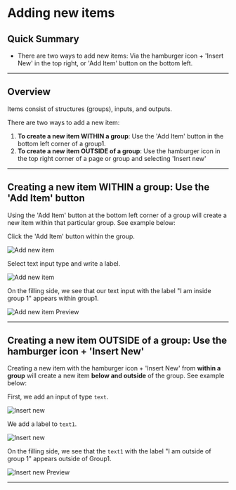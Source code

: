 # Adding new items

## Quick Summary

* There are two ways to add new items: Via the hamburger icon + 'Insert New' in the top right, or 'Add Item' button on the bottom left.

---

## Overview

Items consist of structures (groups), inputs, and outputs.  

There are two ways to add a new item:

1. **To create a new item WITHIN a group**: Use the 'Add Item' button in the bottom left corner of a group1. 
2. **To create a new item OUTSIDE of a group**: Use the hamburger icon in the top right corner of a page or group and selecting 'Insert new'

---

## Creating a new item WITHIN a group: Use the 'Add Item' button

Using the 'Add Item' button at the bottom left corner of a group will create a new item within that particular group. See example below:

Click the 'Add Item' button within the group.

![Add new item](basicoperations/add-item.png)

Select text input type and write a label.

![Add new item](basicoperations/add-item2.png)

On the filling side, we see that our text input with the label "I am inside group 1" appears within group1.

![Add new item Preview](basicoperations/add-item3.png)

---

## Creating a new item OUTSIDE of a group: Use the hamburger icon + 'Insert New'

Creating a new item with the hamburger icon + 'Insert New' from **within a group** will create a new item **below and outside** of the group. See example below:

First, we add an input of type `text`.

![Insert new](basicoperations/insert-new.png)

We add a label to `text1`.

![Insert new](basicoperations/insert-new2.png)

On the filling side, we see that the `text1` with the label "I am outside of group 1" appears outside of Group1.

![Insert new Preview](basicoperations/insert-new3.png)

---
